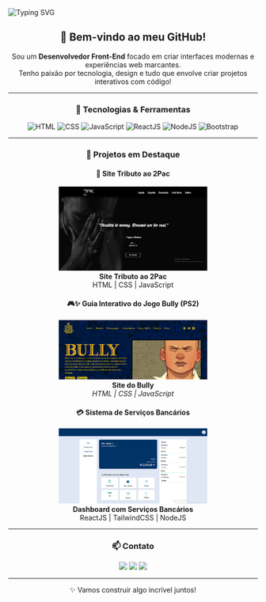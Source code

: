 <img src="https://readme-typing-svg.herokuapp.com?font=Fira+Code&size=28&pause=1000&color=800080&width=600&lines=Olá%2C+me+chamo+Henrique+Aguiar!;Sou+Desenvolvedor+Front-End+%F0%9F%9A%80" alt="Typing SVG" />

<div align="center">

<h2>👋 Bem-vindo ao meu GitHub!</h2>

<p>Sou um <strong>Desenvolvedor Front-End</strong> focado em criar interfaces modernas e experiências web marcantes. <br>Tenho paixão por tecnologia, design e tudo que envolve criar projetos interativos com código!</p>

---

### 🚀 Tecnologias & Ferramentas

<p align="center">
  <img src="https://cdn.jsdelivr.net/gh/devicons/devicon/icons/html5/html5-original.svg" height="40" alt="HTML" />
  <img src="https://cdn.jsdelivr.net/gh/devicons/devicon/icons/css3/css3-original.svg" height="40" alt="CSS" />
  <img src="https://cdn.jsdelivr.net/gh/devicons/devicon/icons/javascript/javascript-original.svg" height="40" alt="JavaScript" />
  <img src="https://cdn.jsdelivr.net/gh/devicons/devicon/icons/react/react-original.svg" height="40" alt="ReactJS" />
  <img src="https://cdn.jsdelivr.net/gh/devicons/devicon/icons/nodejs/nodejs-original.svg" height="40" alt="NodeJS" />
  <img src="https://cdn.jsdelivr.net/gh/devicons/devicon/icons/bootstrap/bootstrap-original.svg" height="40" alt="Bootstrap" />
</p>

---

### 🌟 Projetos em Destaque

####  🎤 Site Tributo ao 2Pac
<p align="center">
  <a href="https://github.com/Sants-Coder/2pac-tribute-website">
    <img src="./tributo-tupac.png" width="300" alt="2Pac Tributo"/>
  </a><br>
  <strong>Site Tributo ao 2Pac</strong><br>
  HTML | CSS | JavaScript
</p>

#### 🎮✨ Guia Interativo do Jogo Bully (PS2)
<p align="center">
  <a href="https://github.com/Sants-Coder/guia-bully">
     <img src="https://raw.githubusercontent.com/Sants-Coder/guia-bully/main/img/apresentacao/apresentacao1.png" width="300" alt="Guia Bully"/>
  </a><br>
  <strong>Site do Bully</strong><br>
  <em>HTML | CSS | JavaScript</em>
</p>

#### 💳 Sistema de Serviços Bancários
<p align="center">
  <a href="https://github.com/Sants-Coder/dashboard-bancario-pos">
    <img src="./desktop-servicos.png" width="300" alt="Sistema de Serviços Bancários"/>
  </a><br>
  <strong>Dashboard com Serviços Bancários</strong><br>
  ReactJS | TailwindCSS | NodeJS
</p>

---

### 📫 Contato

<p align="center">
  <a href="mailto:ha701430@gmail.com"><img src="https://img.shields.io/badge/email-%23EA4335.svg?&style=for-the-badge&logo=gmail&logoColor=white" /></a>
  <a href="https://www.linkedin.com/in/henrique-aguiar-269b89233" target="_blank"><img src="https://img.shields.io/badge/LinkedIn-%230077B5.svg?&style=for-the-badge&logo=linkedin&logoColor=white" /></a>
  <a href="https://www.instagram.com/santscoder/" target="_blank"><img src="https://img.shields.io/badge/Instagram-%23E4405F.svg?&style=for-the-badge&logo=instagram&logoColor=white" /></a>
</p>

---

✨ Vamos construir algo incrível juntos!

</div>
